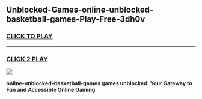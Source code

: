 
## Unblocked-Games-online-unblocked-basketball-games-Play-Free-3dh0v
<h3>
<a href="https://premium76.site?title=online-unblocked-basketball-games&ref=18A1">CLICK TO PLAY</a></h3>
<hr>

<h3>
<a href="https://premium76.site?title=online-unblocked-basketball-games&ref=18A1">CLICK 2 PLAY</a>
  
</h3>

<a href="https://premium76.site?title=online-unblocked-basketball-games&ref=18A1"><img src="https://clearcache.store/games.png"></a>


**online-unblocked-basketball-games games unblocked: Your Gateway to Fun and Accessible Online Gaming**
